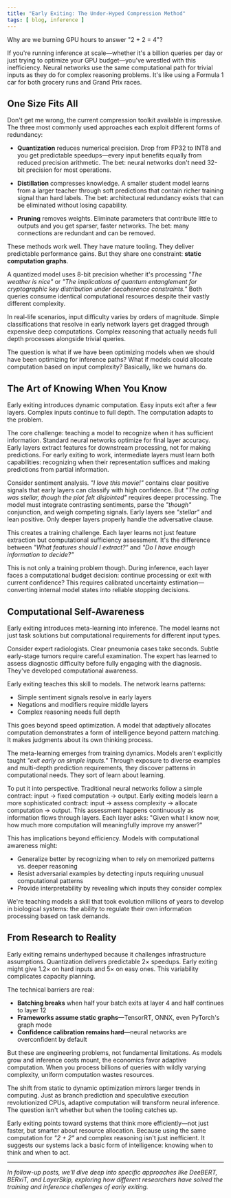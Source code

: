 ```yaml
---
title: "Early Exiting: The Under-Hyped Compression Method"
tags: [ blog, inference ]
---
```


Why are we burning GPU hours to answer "2 + 2 = 4"?

If you're running inference at scale—whether it's a billion queries per day or just trying to optimize your GPU
budget—you've wrestled with this inefficiency. Neural networks use the same computational path for trivial inputs as
they do for complex reasoning problems. It's like using a Formula 1 car for both grocery runs and Grand Prix races.

## One Size Fits All

Don't get me wrong, the current compression toolkit available is impressive. The three most commonly used approaches
each exploit different forms of redundancy:

- **Quantization** reduces numerical precision. Drop from FP32 to INT8 and you get predictable speedups—every input
  benefits equally from reduced precision arithmetic. The bet: neural networks don't need 32-bit precision for most
  operations.

- **Distillation** compresses knowledge. A smaller student model learns from a larger teacher through soft predictions
  that contain richer training signal than hard labels. The bet: architectural redundancy exists that can be eliminated
  without losing capability.

- **Pruning** removes weights. Eliminate parameters that contribute little to outputs and you get sparser, faster
  networks. The bet: many connections are redundant and can be removed.

These methods work well. They have mature tooling. They deliver predictable performance gains. But they share one
constraint: **static computation graphs**.

A quantized model uses 8-bit precision whether it's processing _"The weather is nice"_ or _"The implications of quantum
entanglement for cryptographic key distribution under decoherence constraints."_ Both queries consume identical
computational resources despite their vastly different complexity.

In real-life scenarios, input difficulty varies by orders of magnitude. Simple classifications that resolve in early
network layers get dragged through expensive deep computations. Complex reasoning that actually needs full depth
processes alongside trivial queries.

The question is what if we have been optimizing models when we should have been optimizing for inference paths?
What if models could allocate computation based on input complexity? Basically, like we humans do.

## The Art of Knowing When You Know

Early exiting introduces dynamic computation. Easy inputs exit after a few layers. Complex inputs continue to full
depth. The computation adapts to the problem.

The core challenge: teaching a model to recognize when it has sufficient information. Standard neural networks optimize
for final layer accuracy. Early layers extract features for downstream processing, not for making predictions. For early
exiting to work, intermediate layers must learn both capabilities: recognizing when their representation suffices and
making predictions from partial information.

Consider sentiment analysis. _"I love this movie!"_ contains clear positive signals that early layers can classify with
high confidence. But _"The acting was stellar, though the plot felt disjointed"_ requires deeper processing. The model
must integrate contrasting sentiments, parse the _"though"_ conjunction, and weigh competing signals. Early layers see
_"stellar"_ and lean positive. Only deeper layers properly handle the adversative clause.

This creates a training challenge. Each layer learns not just feature extraction but computational sufficiency
assessment. It's the difference between _"What features should I extract?"_ and _"Do I have enough information to
decide?"_

This is not only a training problem though. During inference, each layer faces a computational budget decision:
continue processing or exit with current confidence? This requires calibrated uncertainty estimation—converting internal
model states into reliable stopping decisions.

## Computational Self-Awareness

Early exiting introduces meta-learning into inference. The model learns not just task solutions but computational
requirements for different input types.

Consider expert radiologists. Clear pneumonia cases take seconds. Subtle early-stage tumors require careful examination.
The expert has learned to assess diagnostic difficulty before fully engaging with the diagnosis. They've developed
computational awareness.

Early exiting teaches this skill to models. The network learns patterns:

- Simple sentiment signals resolve in early layers
- Negations and modifiers require middle layers
- Complex reasoning needs full depth

This goes beyond speed optimization. A model that adaptively allocates computation demonstrates a form of intelligence
beyond pattern matching. It makes judgments about its own thinking process.

The meta-learning emerges from training dynamics. Models aren't explicitly taught _"exit early on simple inputs."_
Through exposure to diverse examples and multi-depth prediction requirements, they discover patterns in computational
needs. They sort of learn about learning.

To put it into perspective. Traditional neural networks follow a simple contract: input → fixed computation → output.
Early exiting models learn a more sophisticated contract: input → assess complexity → allocate computation → output.
This assessment happens continuously as information flows through layers. Each layer asks: "Given what I know now, how
much more computation will meaningfully improve my answer?"

This has implications beyond efficiency. Models with computational awareness might:

- Generalize better by recognizing when to rely on memorized patterns vs. deeper reasoning
- Resist adversarial examples by detecting inputs requiring unusual computational patterns
- Provide interpretability by revealing which inputs they consider complex

We're teaching models a skill that took evolution millions of years to develop in biological systems: the ability to
regulate their own information processing based on task demands.

## From Research to Reality

Early exiting remains underhyped because it challenges infrastructure assumptions. Quantization delivers predictable 2×
speedups. Early exiting might give 1.2× on hard inputs and 5× on easy ones. This variability complicates capacity
planning.

The technical barriers are real:

- **Batching breaks** when half your batch exits at layer 4 and half continues to layer 12
- **Frameworks assume static graphs**—TensorRT, ONNX, even PyTorch's graph mode
- **Confidence calibration remains hard**—neural networks are overconfident by default

But these are engineering problems, not fundamental limitations. As models grow and inference costs mount, the economics
favor adaptive computation. When you process billions of queries with wildly varying complexity, uniform computation
wastes resources.

The shift from static to dynamic optimization mirrors larger trends in computing. Just as branch prediction and
speculative execution revolutionized CPUs, adaptive computation will transform neural inference. The question isn't
whether but when the tooling catches up.

Early exiting points toward systems that think more efficiently—not just faster, but smarter about resource allocation.
Because using the same computation for _"2 + 2"_ and complex reasoning isn't just inefficient. It suggests our systems
lack a basic form of intelligence: knowing when to think and when to act.

---

*In follow-up posts, we'll dive deep into specific approaches like DeeBERT, BERxiT, and LayerSkip, exploring how
different researchers have solved the training and inference challenges of early exiting.*

